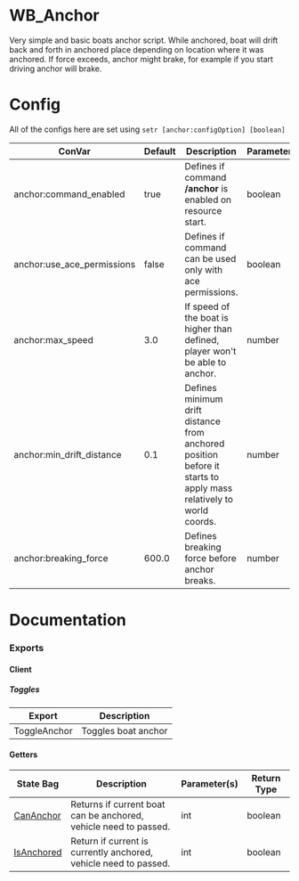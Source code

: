 # WB_Anchor
Very simple and basic boats anchor script. While anchored, boat will drift back and forth in anchored place depending on location where it was anchored.
If force exceeds, anchor might brake, for example if you start driving anchor will brake.

# Config

All of the configs here are set using `setr [anchor:configOption] [boolean]`

| ConVar                     | Default | Description                                                   | Parameter(s) |
|----------------------------|---------|---------------------------------------------------------------|--------------|
| anchor:command_enabled       |  true  | Defines if command **/anchor** is enabled on resource start.  | boolean      |
| anchor:use_ace_permissions           |  false  | Defines if command can be used only with ace permissions. | boolean
| anchor:max_speed          |  3.0  | If speed of the boat is higher than defined, player won't be able to anchor. | number |
| anchor:min_drift_distance  |  0.1  | Defines minimum drift distance from anchored position before it starts to apply mass relatively to world coords. |  number      |
| anchor:breaking_force  |  600.0  | Defines breaking force before anchor breaks. | number      |
# Documentation
### Exports

#### Client

##### Toggles

| Export              | Description                                            |
|---------------------|--------------------------------------------------------|
| ToggleAnchor    | Toggles boat anchor |
#### Getters


| State Bag     | Description                                                  | Parameter(s) | Return Type  |
|---------------|--------------------------------------------------------------|--------------|--------------|
| [CanAnchor](docs/client/CanAnchor.md)     | Returns if current boat can be anchored, vehicle need to passed. | int        | boolean        |
| [IsAnchored](docs/client/IsAnchored.md)  | Return if current is currently anchored, vehicle need to passed.    | int          | boolean          |
